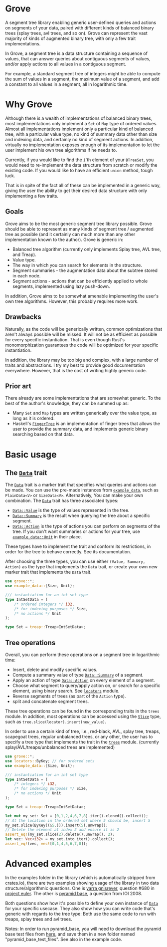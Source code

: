 # Grove
A segment tree library enabling generic user-defined queries and actions on segments of your data,
paired with different kinds of balanced binary trees (splay trees, avl trees, and so on). Grove
can represent the vast majority of kinds of augmented binary tree, with only a few trait implementations.

In Grove, a segment tree is a data structure containing a sequence of values,
that can answer queries about contiguous segments of values,
and/or apply actions to all values in a contiguous segment.

For example, a standard segment tree of integers might be able to compute
the sum of values in a segment, the maximum value of a segment,
and add a constant to all values in a segment, all in logarithmic time.

# Why Grove

Although there is a wealth of implementations of balanced binary trees, most
implementations only implement a `Set` of `Map` type of ordered values. Almost all implementations
implement only a particular kind of balanced tree, with a particular value type, no kind
of summary data other than size and indexing data, and certainly no kind of segment
actions. In addition, virtually no implementation exposes enough of its implementation
to let the user implement his own tree algorithms if he needs to.

Currently, if you would like to find the `i`'th element of your `BTreeSet`, 
you would need to re-implement the data structure from scratch or modify the existing code. If you would like to have an efficient `union` method, tough luck.

That is in spite of the fact all of these can be implemented in a generic way, giving the user the ability to get their desired data structure with only implementing a few traits.

## Goals

Grove aims to be the most generic segment tree library possible. Grove should be able to represent as many kinds of segment tree / augmented tree as possible (and it certainly can much more than any other implementation known to the author). Grove is generic in:
* Balanced tree algorithm (currently only implements Splay tree, AVL tree, and Treap).
* Value type.
* The way in which you can search for elements in the structure.
* Segment summaries - the augmentation data about the subtree stored in each node.
* Segment actions - actions that can be efficiently applied to whole segments, implemented using lazy push-down.

In addition, Grove aims to be somewhat amenable implementing the user's own tree algorithms. However, this probably requires more work.

## Drawbacks
Naturally, as the code will be generically written, common optimizations that aren't always possible will be missed. It will not be as efficient as possible for every specific instantiation. That is even though Rust's monomorphization guarantees the code will be optimized for your specific instantiation.

In addition, the library may be too big and complex, with a large number of traits and abstractions. I try my best to provide good documentation everywhere. However, that is the cost of writing highly generic code.

## Prior art

There already are some implementations that are somewhat generic. To the best of the author's knowledge, they can be summed up as:
* Many `Set` and `Map` types are written generically over the value type, as long as it is ordered.
* Haskell's [`FingerTree`](https://hackage.haskell.org/package/fingertree-0.1.4.2/docs/Data-FingerTree.html) is an implementation of finger trees that allows the user to provide the summary data, and implements generic binary searching based on that data.

# Basic usage

## The [`Data`] trait
The [`Data`] trait is a marker trait that specifies what queries and actions can be made. You can use the pre-made instances from [`example_data`], such as `PlainData<V>` or `SizeData<V>`. Alternatively, You can make your own combination.
The [`Data`] trait has three associated types:
* [`Data::Value`] is the type of values represented in the tree.
* [`Data::Summary`] is the result when querying the tree about a specific segment.
* [`Data::Action`] is the type of actions you can perform on segments of the tree.
If you don't want summaries or actions for your tree, use [`example_data::Unit`] in their place.

These types have to implement the trait and conform its restrictions, in order
for the tree to behave correctly. See its documentation.

After choosing the three types, you can use either `(Value, Summary, Action)` as the type that implements the `Data` trait, or create your own new marker trait that implements the `Data` trait. 

```rust
use grove::*;
use example_data::{Size, Unit};

/// instantiation for an int set type
type IntSetData = (
    /* ordered integers */ i32,
    /* for indexing purposes */ Size,
    /* no actions */ Unit
);

type Set = treap::Treap<IntSetData>;
```

## Tree operations
Overall, you can perform these operations on a segment tree in logarithmic time:
* Insert, delete and modify specific values.
* Compute a summary value of type [`Data::Summary`] of a segment.
* Apply an action of type [`Data::Action`] on every element of a segment.
* Choose what segment to query/apply action on, or search for a specific element, using binary search. See [`locators`] module.
* Reverse segments of trees (as part of the `Action` type).
* split and concatenate segment trees.

These tree operations can be found in the corresponding traits in the `trees` module. In addition, most operations can be accessed using the [`Slice`] type, such as `tree.slice(locator).insert(new_value)`.

In order to use a certain kind of tree, i.e., red-black, AVL, splay tree, treaps,
scapegoat trees, regular unbalanced trees, or any other, the user has to specify
a tree type that implements the trait in the [`trees`] module. (currently
splay/AVL/treaps/unbalanced trees are implemented)

```rust
use grove::*;
use locators::ByKey; // for ordered sets
use example_data::{Size, Unit};

/// instantiation for an int set type
type IntSetData = (
    /* integers */ i32,
    /* for indexing purposes */ Size,
    /* no actions */ Unit
);

type Set = treap::Treap<IntSetData>;

let mut my_set: Set = [0,1,2,4,6,7,8].iter().cloned().collect();
// At the location in the ordered set where 5 should be, insert 5
my_set.slice(ByKey((&5,))).insert(5).unwrap();
// Delete the element at index 2 and ensure it is 2
assert_eq!(my_set.slice(2).delete().unwrap(), 2);
let vec: Vec<i32> = my_set.into_iter().collect();
assert_eq!(vec, vec![0,1,4,5,6,7,8]);
```

# Advanced examples

In the examples folder in the library (which is automatically stripped from crates.io), there are two
examples showing usage of the library in two data structure/algorithmic questions. One is [yarra gnisrever], question #680 in [project euler]. The other is [pyramid base], a question from IOI 2008.

Both questions show how it's possible to define your own instance of [`Data`] for your specific usecase.
They also show how you can write code that's generic with regards to the tree type:
Both use the same code to run with treaps, splay trees and avl trees.

Notes: In order to run pyramid_base, you will need to download the pyramid base test files from [here], and save them in a new folder named "pyramid_base_test_files". See also in the example code.

[`Data`]: https://docs.rs/grove/*/grove/data/trait.Data.html
[`Data::Value`]: https://docs.rs/grove/*/grove/data/trait.Data.html#associatedtype.Value
[`Data::Summary`]: https://docs.rs/grove/*/grove/data/trait.Data.html#associatedtype.Summary
[`Data::Action`]: https://docs.rs/grove/*/grove/data/trait.Data.html#associatedtype.Action
[`data`]: https://docs.rs/grove/*/grove/data/index.html

[`trees`]: https://docs.rs/grove/*/grove/trees/index.html
[`example_data`]: https://docs.rs/grove/*/grove/data/example_data/index.html
[`example_data::Unit`]: https://docs.rs/grove/*/grove/data/example_data/struct.Unit.html
[`Slice`]: https://docs.rs/grove/*/grove/trees/slice/struct.Slice.html
[`locators`]: https://docs.rs/grove/*/grove/locators/index.html

[yarra gnisrever]: https://projecteuler.net/problem=680
[project euler]: https://projecteuler.net/
[pyramid base]: https://dmoj.ca/problem/ioi08p6
[here]: https://ioinformatics.org/page/ioi-2008/34